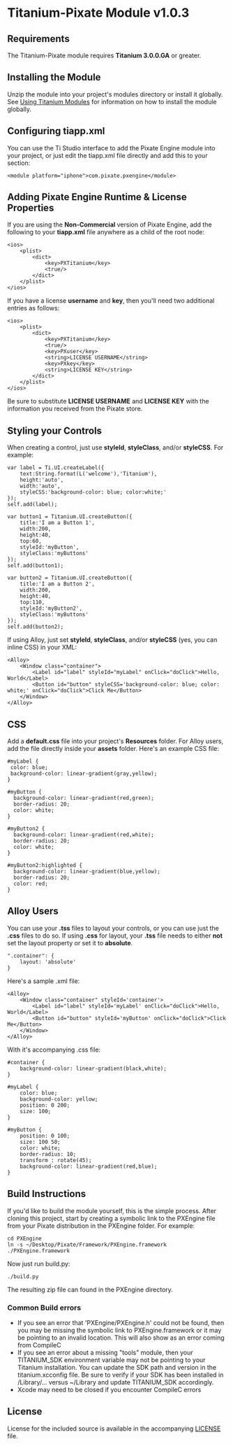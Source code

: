 # Titanium-Pixate Module v1.0.3

## Requirements

The Titanium-Pixate module requires **Titanium 3.0.0.GA** or greater.

## Installing the Module

Unzip the module into your project's modules directory or install it globally. See [Using Titanium Modules](https://wiki.appcelerator.org/display/tis/Using+Titanium+Modules) for information on how to install the module globally.

## Configuring **tiapp.xml**

You can use the Ti Studio interface to add the Pixate Engine module into your project, or just edit the tiapp.xml file directly and add this to your <modules> section:

	<module platform="iphone">com.pixate.pxengine</module>

## Adding Pixate Engine Runtime & License Properties

If you are using the **Non-Commercial** version of Pixate Engine, add the following to your **tiapp.xml** file anywhere as a child of the root node:

	<ios>
	    <plist>
	        <dict>
	    		<key>PXTitanium</key>
	    		<true/>
	        </dict>
	    </plist>
	</ios>

If you have a license **username** and **key**, then you'll need two additional entries as follows:

	<ios>
	    <plist>
	        <dict>
        		<key>PXTitanium</key>
        		<true/>
	            <key>PXuser</key>
	            <string>LICENSE USERNAME</string>
	            <key>PXkey</key>
	            <string>LICENSE KEY</string>
	        </dict>
	    </plist>
	</ios>

Be sure to substitute **LICENSE USERNAME** and **LICENSE KEY** with the information you received from the Pixate store.

## Styling your Controls

When creating a control, just use **styleId**, **styleClass**, and/or **styleCSS**. For example:


	var label = Ti.UI.createLabel({
		text:String.format(L('welcome'),'Titanium'),
		height:'auto',
		width:'auto',
		styleCSS:'background-color: blue; color:white;'
	});
	self.add(label);

	var button1 = Titanium.UI.createButton({
		title:'I am a Button 1',
		width:200,
		height:40,
		top:60,
		styleId:'myButton',
		styleClass:'myButtons'
	});
	self.add(button1);

	var button2 = Titanium.UI.createButton({
		title:'I am a Button 2',
		width:200,
		height:40,
		top:110,
		styleId:'myButton2',
		styleClass:'myButtons'
	});
	self.add(button2);


If using Alloy, just set **styleId**, **styleClass**, and/or **styleCSS** (yes, you can inline CSS) in your XML:

	<Alloy>
		<Window class="container">
			<Label id="label" styleId="myLabel" onClick="doClick">Hello, World</Label>
			<Button id="button" styleCSS='background-color: blue; color: white;' onClick="doClick">Click Me</Button>
		</Window>
	</Alloy>

## CSS

Add a **default.css** file into your project's **Resources** folder. For Alloy users, add the file directly inside your **assets** folder. Here's an example CSS file:

	#myLabel {
	 color: blue;
	 background-color: linear-gradient(gray,yellow);
	}

	#myButton {
	  background-color: linear-gradient(red,green);
	  border-radius: 20;
	  color: white;
	}

	#myButton2 {
	  background-color: linear-gradient(red,white);
	  border-radius: 20;
	  color: white;
	}

	#myButton2:highlighted {
	  background-color: linear-gradient(blue,yellow);
	  border-radius: 20;
	  color: red;
	}

## Alloy Users

You can use your **.tss** files to layout your controls, or you can use just the **.css** files to do so. If using **.css** for layout, your **.tss** file needs to either **not** set the layout property or set it to **absolute**.

	".container": {
		layout: 'absolute'
	}

Here's a sample .xml file:

	<Alloy>
		<Window class="container" styleId='container'>
			<Label id="label" styleId='myLabel' onClick="doClick">Hello, World</Label>
			<Button id="button" styleId='myButton' onClick="doClick">Click Me</Button>
		</Window>
	</Alloy>

With it's accompanying .css file:

	#container {
		background-color: linear-gradient(black,white);
	}

	#myLabel {
	    color: blue;
	    background-color: yellow;
	  	position: 0 200;
	    size: 100;
	}

	#myButton {
		position: 0 100;
		size: 100 50;
		color: white;
		border-radius: 10;
		transform : rotate(45);
		background-color: linear-gradient(red,blue);
	}


## Build Instructions

If you'd like to build the module yourself, this is the simple process. After cloning this project, start by creating a symbolic link to the PXEngine file from your Pixate distribution in the PXEngine folder. For example:

    cd PXEngine
	ln -s ~/Desktop/Pixate/Framework/PXEngine.framework ./PXEngine.framework

Now just run build.py:

	./build.py

The resulting zip file can found in the PXEngine directory.

### Common Build errors

* If you see an error that 'PXEngine/PXEngine.h' could not be found, then you may be missing the symbolic link to PXEngine.framework or it may be pointing to an invalid location. This will also show as an error coming from CompileC
* If you see an error about a missing "tools" module, then your TITANIUM_SDK environment variable may not be pointing to your Titanium installation. You can update the SDK path and version in the titanium.xcconfig file. Be sure to verify if your SDK has been installed in /Library/... versus ~/Library and update TITANIUM_SDK accordingly.
* Xcode may need to be closed if you encounter CompileC errors

## License

License for the included source is available in the accompanying [LICENSE](https://github.com/Pixate/Titanium-Pixate/blob/master/PXEngine/LICENSE) file.


